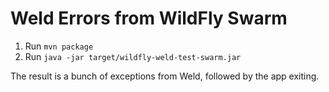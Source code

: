 # Weld Errors from WildFly Swarm

1. Run `mvn package`
2. Run `java -jar target/wildfly-weld-test-swarm.jar`

The result is a bunch of exceptions from Weld, followed by the app exiting.